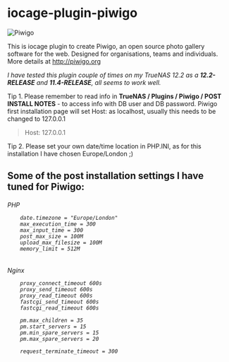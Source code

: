 # iocage-plugin-piwigo

![Piwigo](https://i.imgur.com/p53XnmOl.png)

This is iocage plugin to create Piwigo, an open source photo gallery software for the web. Designed for organisations, teams and individuals.
More details at http://piwigo.org

*I have tested this plugin couple of times on my TrueNAS 12.2 as a **12.2-RELEASE** and **11.4-RELEASE**, all seems to work well.*

Tip 1. Please remember to read info in **TrueNAS / Plugins / Piwigo / POST INSTALL NOTES** - to access info with DB user and DB password.
Piwigo first installation page will set Host: as localhost, usually this needs to be changed to 127.0.0.1
>   Host: 127.0.0.1

Tip 2. Please set your own date/time location in PHP.INI, as for this installation I have chosen Europe/London ;)

## Some of the post installation settings I have tuned for Piwigo:
<h6> PHP

```
    date.timezone = "Europe/London"
    max_execution_time = 300
    max_input_time = 300
    post_max_size = 100M
    upload_max_filesize = 100M
    memory_limit = 512M
```
<h6>Nginx

```
    proxy_connect_timeout 600s
    proxy_send_timeout 600s
    proxy_read_timeout 600s
    fastcgi_send_timeout 600s
    fastcgi_read_timeout 600s

    pm.max_children = 35
    pm.start_servers = 15
    pm.min_spare_servers = 15
    pm.max_spare_servers = 20

    request_terminate_timeout = 300
```

